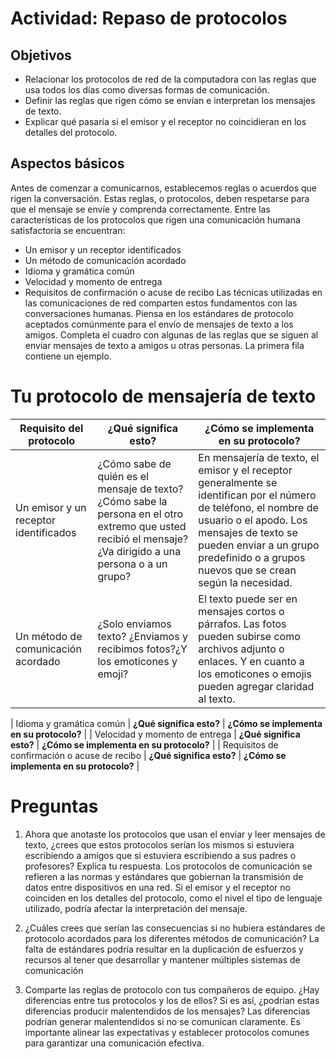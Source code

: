 # Actividad: Repaso de protocolos

## Objetivos
-	Relacionar los protocolos de red de la computadora con las reglas que usa todos los días como diversas formas de comunicación.
-	Definir las reglas que rigen cómo se envían e interpretan los mensajes de texto.
-	Explicar qué pasaría si el emisor y el receptor no coincidieran en los detalles del protocolo.

## Aspectos básicos
Antes de comenzar a comunicarnos, establecemos reglas o acuerdos que rigen la conversación. Estas reglas, o protocolos, deben respetarse para que el mensaje se envíe y comprenda correctamente. Entre las características de los protocolos que rigen una comunicación humana satisfactoria se encuentran:

-	Un emisor y un receptor identificados
-	Un método de comunicación acordado
-	Idioma y gramática común
-	Velocidad y momento de entrega
-	Requisitos de confirmación o acuse de recibo
Las técnicas utilizadas en las comunicaciones de red comparten estos fundamentos con las conversaciones humanas.
Piensa en los estándares de protocolo aceptados comúnmente para el envío de mensajes de texto a los amigos. Completa el cuadro con algunas de las reglas que se siguen al enviar mensajes de texto a amigos u otras personas. La primera fila contiene un ejemplo.
 
# Tu protocolo de mensajería de texto

| **Requisito del protocolo** | **¿Qué significa esto?** | **¿Cómo se implementa en su protocolo?** |
| --------------------------- | ------------------------ | ---------------------------------------- |
| Un emisor y un receptor identificados | ¿Cómo sabe de quién es el mensaje de texto? ¿Cómo sabe la persona en el otro extremo que usted recibió el mensaje?¿Va dirigido a una persona o a un grupo? | En mensajería de texto, el emisor y el receptor generalmente se identifican por el número de teléfono, el nombre de usuario o el apodo. Los mensajes de texto se pueden enviar a un grupo predefinido o a grupos nuevos que se crean según la necesidad. |
| Un método de comunicación acordado | ¿Solo enviamos texto? ¿Enviamos y recibimos fotos?¿Y los emoticones y emoji? | El texto puede ser en mensajes cortos o párrafos. Las fotos pueden subirse como archivos adjunto o enlaces. Y en cuanto a los emoticones o emojis pueden agregar claridad al texto. |

| Idioma y gramática común | **¿Qué significa esto?** | **¿Cómo se implementa en su protocolo?** |
| Velocidad y momento de entrega | **¿Qué significa esto?** | **¿Cómo se implementa en su protocolo?** |
| Requisitos de confirmación o acuse de recibo | **¿Qué significa esto?** | **¿Cómo se implementa en su protocolo?** |

# Preguntas
1.	Ahora que anotaste los protocolos que usan el enviar y leer mensajes de texto, ¿crees que estos protocolos serían los mismos si estuviera escribiendo a amigos que si estuviera escribiendo a sus padres o profesores? Explica tu respuesta.
Los protocolos de comunicación se refieren a las normas y estándares que gobiernan la transmisión de datos entre dispositivos en una red.
Si el emisor y el receptor no coinciden en los detalles del protocolo, como el nivel el tipo de lenguaje utilizado, podría afectar la interpretación del mensaje.


2.	¿Cuáles crees que serían las consecuencias si no hubiera estándares de protocolo acordados para los diferentes métodos de comunicación?
La falta de estándares podría resultar en la duplicación de esfuerzos y recursos al tener que desarrollar y mantener múltiples sistemas de comunicación


3.	Comparte las reglas de protocolo con tus compañeros de equipo. ¿Hay diferencias entre tus protocolos y los de ellos? Si es así, ¿podrían estas diferencias producir malentendidos de los mensajes?
Las diferencias podrían generar malentendidos si no se comunican claramente. Es importante alinear las expectativas y establecer protocolos comunes para garantizar una comunicación efectiva.

